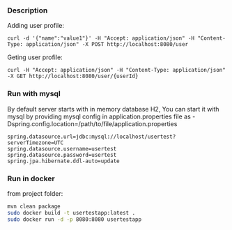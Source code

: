 ### Description

Adding user profile:

```
curl -d '{"name":"value1"}' -H "Accept: application/json" -H "Content-Type: application/json" -X POST http://localhost:8080/user
```
Geting user profile:

```
curl -H "Accept: application/json" -H "Content-Type: application/json" -X GET http://localhost:8080/user/{userId}
```

### Run with mysql

By default server starts with in memory database H2, You can start it with mysql by providing mysql config in 
application.properties file as -Dspring.config.location=/path/to/file/application.properties
```
spring.datasource.url=jdbc:mysql://localhost/usertest?serverTimezone=UTC
spring.datasource.username=usertest
spring.datasource.password=usertest
spring.jpa.hibernate.ddl-auto=update
```

### Run in docker
from project folder:
```bash
mvn clean package
sudo docker build -t usertestapp:latest .
sudo docker run -d -p 8080:8080 usertestapp
```

